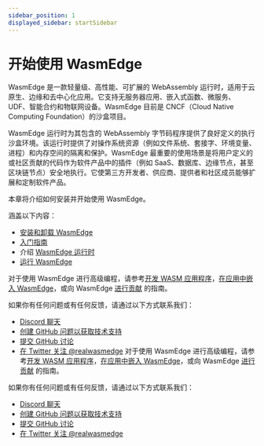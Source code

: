 ```yaml
---
sidebar_position: 1
displayed_sidebar: startSidebar
---
```


# 开始使用 WasmEdge

WasmEdge 是一款轻量级、高性能、可扩展的 WebAssembly 运行时，适用于云原生、边缘和去中心化应用。它支持无服务器应用、嵌入式函数、微服务、UDF、智能合约和物联网设备。WasmEdge 目前是 CNCF（Cloud Native Computing Foundation）的沙盒项目。

WasmEdge 运行时为其包含的 WebAssembly 字节码程序提供了良好定义的执行沙盒环境。该运行时提供了对操作系统资源（例如文件系统、套接字、环境变量、进程）和内存空间的隔离和保护。WasmEdge 最重要的使用场景是将用户定义的或社区贡献的代码作为软件产品中的插件（例如 SaaS、数据库、边缘节点，甚至区块链节点）安全地执行。它使第三方开发者、供应商、提供者和社区成员能够扩展和定制软件产品。

本章将介绍如何安装并开始使用 WasmEdge。

涵盖以下内容：

- [安装和卸载 WasmEdge](install.md)
- [入门指南](/category/getting-started-with-wasmEdge)
- 介绍 [WasmEdge 运行时](/category/what-is-wasmedge)
- [运行 WasmEdge](/category/running-with-wasmedge)

对于使用 WasmEdge 进行高级编程，请参考[开发 WASM 应用程序](../develop/overview.md)，[在应用中嵌入 WasmEdge](../embed/overview.md)，或向 WasmEdge [进行贡献](../contribute/overview.md) 的指南。

如果你有任何问题或有任何反馈，请通过以下方式联系我们：

- [Discord 聊天](https://discord.gg/U4B5sFTkFc)
- [创建 GitHub 问题以获取技术支持](https://github.com/WasmEdge/WasmEdge/issues)
- [提交 GitHub 讨论](https://github.com/WasmEdge/WasmEdge/discussions)
- [在 Twitter 关注 @realwasmedge](https://twitter.com/realwasmedge)
对于使用 WasmEdge 进行高级编程，请参考[开发 WASM 应用程序](../develop/overview.md)，[在应用中嵌入 WasmEdge](../embed/overview.md)，或向 WasmEdge [进行贡献](../contribute/overview.md) 的指南。

如果你有任何问题或有任何反馈，请通过以下方式联系我们：

- [Discord 聊天](https://discord.gg/U4B5sFTkFc)
- [创建 GitHub 问题以获取技术支持](https://github.com/WasmEdge/WasmEdge/issues)
- [提交 GitHub 讨论](https://github.com/WasmEdge/WasmEdge/discussions)
- [在 Twitter 关注 @realwasmedge](https://twitter.com/realwasmedge)

